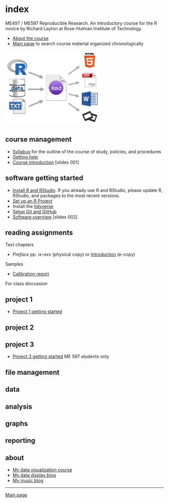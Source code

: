 
# index

ME497 / ME597 Reproducible Research. An introductory course for the R
novice by Richard Layton at Rose-Hulman Institute of Technology.

  - [About the course](cm000_about-the-course.md)  
  - [Main page](../README.md) to search course material organized
    chronologically

![](../resources/images/rr-flow-2.png)

## course management

  - [Syllabus](cm/cm001_syllabus.md) for the outline of the course of
    study, policies, and procedures  
  - [Getting help](cm002b_getting-help.md)
  - [Course introduction](../slides/slides001_introduction.pdf) \[slides
    001\]

<!-- - [Three principles of reproducibility](../slides/slides003_start-report.pdf) [slides]  -->

<!-- - [Comprehensive checklist for reproducibility](http://ropensci.github.io/reproducibility-guide/sections/checklist/)  -->

## software getting started

  - [Install R and
    RStudio](https://github.com/DSR-RHIT/install-R-and-RStudio). If you
    already use R and RStudio, please update R, RStudio, and packages to
    the most recent versions.
  - [Set up an R
    Project](https://github.com/DSR-RHIT/install-R-and-RStudio)  
  - Install the [tidyverse](https://www.tidyverse.org)  
  - [Setup Git and GitHub](cm003_git-setup.md)
  - [Software overview](../slides/slides002_software.pdf) \[slides 002\]

## reading assignments

Text chapters

  - *Preface* pp. ix–xxv (physical copy) or
    [Introduction](http://r4ds.had.co.nz/introduction.html) (e-copy)

Samples

  - [Calibration report](../resources/readings/calibration-report.pdf)

For class discussion

<!-- ## project assignments -->

<!-- - [Schedule of projects](cm002a_deadlines.md)  -->

<!-- old Project 1 -->

<!-- - [Overview](cm004_project-1_overview.md)  -->

<!-- - [Initialize](cm005_project-1_initialize.md)  -->

<!-- - [Start your first script](cm007_project-1_first-script.md)  -->

<!-- - [Wrap-up](cm049_project-1_wrapup.md)  -->

## project 1

  - [Project 1 getting started](cm7101_project-1_start.md)

<!-- - [Initialize](cm019_project-2_start.md)  -->

<!-- - [Collaboration assignment](cm027_project-2_reviewers.md)  -->

<!-- - [Wrap-up](cm040_project-2_wrapup.md)  -->

## project 2

<!-- - [Abstracts](cm031_project-3-descriptions.md)  -->

<!-- - [Getting started](cm037_project-3_collabs.md)  -->

<!-- - [Project 3 wrapup](cm052_project-3_wrapup.md)  -->

## project 3

  - [Project 3 getting started](cm7301_project-3_start.md) ME 597
    students
only

## file management

<!-- - [Git: Ignore files](cm008_project-1_gitignore.md)  -->

<!-- - [GitHub: Collaborating](cm029_collaborating-github.md)  -->

<!-- - [GitHub: Managing changes and conflicts](cm030_change-conflict-revert.md)  -->

<!-- - [Deleting unnecessary files](cm037_unlink-files.md)  -->

<!-- - [Fixing the .Rproj won't launch problem](cm043_rstudio_Rproj-not-open.md)  -->

<!-- - [Preventable version control conflicts](cm044_preventable-vc-conflicts.md)  -->

<!-- - [Run all scripts in sequence](cm051_run-all-scripts.md)  -->

## data

<!-- - [Review of tools for preparing data](cm022_review-data-prep.md)  -->

<!-- - [Getting data into R](cm020_getting-data-into-R.md)  -->

<!-- - [Download resource and data files](cm006_project-1_downloads.md) (Project 1)  -->

<!-- - [Explore the data](cm009_project-1_explore-data.md) (Project 1)  -->

<!-- - [Reshaping data from wide to long form](cm021_reshaping-data.md)  -->

<!-- - [Visual interpretation of the gather function](../slides/slides004_visual-gather.pdf)  [slides]  -->

<!-- - [Tidy the data](cm010_project-1_tidy-data.md) (Project 1)  -->

<!-- Tutorials -->

<!-- - [Start a new "practiceR" project](cm023_practiceR.md)   -->

<!-- - [practiceR: Get a handle on your data (7.1.1)](cm024_ch07_handle-on-data.md)  -->

<!-- - [practiceR: Reshaping data (7.1.2)](cm025_ch07_reshaping-data.md)  -->

<!-- - [practiceR: More data prep skills (7.1.3, 4, 6, 7)](cm026_ch07_more-data-prep.md)  -->

<!-- - [practiceR: Subsetting (7.1.5)](cm028_ch07_subsetting.md)  -->

<!-- - [practiceR: Introduction to factors](cm032_factors.md)  -->

<!-- - [practiceR: Working with factors](cm033_working-with-factors.md)  -->

<!-- - [practiceR: Data grouping](cm047_data-grouping.md)  -->

<!-- - [practiceR: Data joining](cm048_data-joining.md)  -->

## analysis

<!-- - [Perform a linear regression](cm012_project-1_regression.md) (Project 1)  -->

## graphs

<!-- - [Visually check the data](cm011_project-1_graph-first-look.md) (Project 1)  -->

<!-- - [Create the calibration graph](cm013_project-1_graph-better.md) (Project 1)  -->

<!-- - [Graph extras](cm014_project-1_graph-extras.md) (Project 1)  -->

<!-- Tutorials  -->

<!-- - [Graph tour overview](cm034_graph-tour-overview.md)  -->

<!-- - [practiceR: Dot plot](cm035_dot-plot.md)  -->

<!-- - [practiceR: Histogram](cm036_histogram.md)  -->

<!-- - [practiceR: Line graph](cm045_line-graph.md)  -->

<!-- - [practiceR: Scatterplot](cm046_scatterplot.md)  -->

## reporting

<!-- - [Write the client report](cm015_project-1_report.md) (Project 1)  -->

<!-- - [When the data change](cm017_project-1_data-change.md)  (Project 1)  -->

<!-- - [Adding references to a report](cm018_project-1_references.md) (Project 1)  -->

<!-- - [Preparing a report for transmittal](cm016_project-1_report-transmittal.md) (Project 1)  -->

<!-- - [Controlling Word styles](cm041_word-styles.md)  -->

<!-- - [Numbering tables and figures](cm050_Rmd-to-docx_table-numbers.md)  -->

<!-- ## reading -->

<!-- Gandrud C (2015) *Reproducible Research with R and RStudio*, CRC Press.  -->

<!-- - Chapter 1  -->

<!-- - Chapters 2 & 3 and *Having Git ignore files* (p.99)  -->

<!-- - Sections 4.1, 4.2, and 4.3  -->

<!-- - Sections 5.3 and 5.4  -->

<!-- - Sections 6.2 and 6.3  -->

<!-- - Chapter 7  -->

<!-- - Sections 9.1, 9.2.2, and 9.3.1  -->

<!-- - Sections 10.1.2, 10.2, and 10.4  -->

<!-- - Section 11.2  -->

<!-- - Sections 13.1 and 13.2  -->

<!-- Readings for class discussion  -->

<!-- - [Good enough practices for scientific computing](http://swcarpentry.github.io/good-enough-practices-in-scientific-computing/)  -->

<!-- - [Naming things](https://rawgit.com/Reproducible-Science-Curriculum/rr-organization1/master/organization-01-slides.html#1) (a slide presentation)     -->

<!-- - [Style guide](http://adv-r.had.co.nz/Style.html) (by Hadley Wickham)  -->

<!-- - [Everybody makes mistakes](../resources/readings/Reinhart2015-Ch10-Everybody-makes-mistakes.pdf)  -->

<!-- - [What computational scientists need to know about intellectual property law: A primer](https://osf.io/yi8k2/)  -->

<!-- - [Reproducible research: a dissenting opinion](http://cogprints.org/8675/1/ReproducibleResearch.pdf)  -->

<!-- Optional reading  -->

<!-- - [A guide to enhancing reproducibility in scientific results and writing](http://ropensci.github.io/reproducibility-guide/)  -->

<!-- - [Five concrete reasons your students should be learning to analyze data in the reproducible paradigm](http://chance.amstat.org/2014/09/reproducible-paradigm/)  -->

<!-- - [Ten simple rules for reproducible computational research](http://journals.plos.org/ploscompbiol/article?id=10.1371/journal.pcbi.1003285)  -->

<!-- - [Facilitating reproducibility in scientific computing: Principles and practice](http://web.stanford.edu/~vcs/papers/reprod2014.pdf)  -->

<!-- - [Initial steps towards reproducible research](http://kbroman.org/steps2rr/)  -->

<!-- - [Disseminating reproducible research is fundamentally a language and communication problem](http://simplystatistics.org/2016/05/13/reproducible-research-language/)  -->

<!-- - [De-weaponizing reproducibility](http://simplystatistics.org/2015/03/13/de-weaponizing-reproducibility/)  -->

<!-- - [The real reason reproducible research is important](http://simplystatistics.org/2014/06/06/the-real-reason-reproducible-research-is-important/)  -->

<!-- - [Top 10 readings in reproducibility](https://hackernoon.com/barba-group-reproducibility-syllabus-e3757ee635cf#.8jzbyn33h)  -->

## about

  - [My data visualization
    course](https://github.com/DSR-RHIT/me447-visualizing-data)
  - [My data display blog](http://www.graphdoctor.com)
  - [My music blog](http://www.richardlaytonmusic.com)

-----

[Main page](../README.md)
